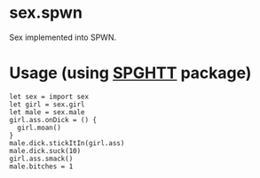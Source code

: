 # sex.spwn
Sex implemented into SPWN.

# Usage (using [SPGHTT](https://github.com/Unzor/spghtt) package)
```
let sex = import sex
let girl = sex.girl
let male = sex.male
girl.ass.onDick = () {
  girl.moan()
}
male.dick.stickItIn(girl.ass)
male.dick.suck(10)
girl.ass.smack()
male.bitches = 1
```
